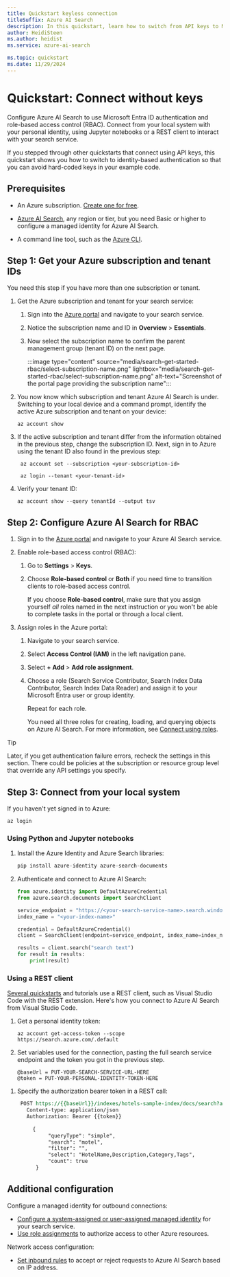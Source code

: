 ```yaml
---
title: Quickstart keyless connection
titleSuffix: Azure AI Search
description: In this quickstart, learn how to switch from API keys to Microsoft Entra identities and role-based access control (RBAC).
author: HeidiSteen
ms.author: heidist
ms.service: azure-ai-search

ms.topic: quickstart
ms.date: 11/29/2024
---
```


# Quickstart: Connect without keys

Configure Azure AI Search to use Microsoft Entra ID authentication and role-based access control (RBAC). Connect from your local system with your personal identity, using Jupyter notebooks or a REST client to interact with your search service.

If you stepped through other quickstarts that connect using API keys, this quickstart shows you how to switch to identity-based authentication so that you can avoid hard-coded keys in your example code.

## Prerequisites

- An Azure subscription. [Create one for free](https://azure.microsoft.com/free/).

- [Azure AI Search](search-create-service-portal.md), any region or tier, but you need Basic or higher to configure a managed identity for Azure AI Search.

- A command line tool, such as the [Azure CLI](/cli/azure/install-azure-cli).

## Step 1: Get your Azure subscription and tenant IDs

You need this step if you have more than one subscription or tenant.

1. Get the Azure subscription and tenant for your search service:

   1. Sign into the [Azure portal](https://portal.azure.com) and navigate to your search service.

   1. Notice the subscription name and ID in **Overview** > **Essentials**.

   1. Now select the subscription name to confirm the parent management group (tenant ID) on the next page.

      :::image type="content" source="media/search-get-started-rbac/select-subscription-name.png" lightbox="media/search-get-started-rbac/select-subscription-name.png" alt-text="Screenshot of the portal page providing the subscription name":::

1. You now know which subscription and tenant Azure AI Search is under. Switching to your local device and a command prompt, identify the active Azure subscription and tenant on your device:

   ```azurecli
   az account show
   ```

1. If the active subscription and tenant differ from the information obtained in the previous step, change the subscription ID. Next, sign in to Azure using the tenant ID also found in the previous step:

   ```azurecli
    az account set --subscription <your-subscription-id>

    az login --tenant <your-tenant-id>
   ```

1. Verify your tenant ID:

   ```azurecli
   az account show --query tenantId --output tsv
   ```

## Step 2: Configure Azure AI Search for RBAC

1. Sign in to the [Azure portal](https://portal.azure.com) and navigate to your Azure AI Search service.

1. Enable role-based access control (RBAC):

   1. Go to **Settings** > **Keys**.

   1. Choose **Role-based control** or **Both** if you need time to transition clients to role-based access control.

      If you choose **Role-based control**, make sure that you assign yourself *all* roles named in the next instruction or you won't be able to complete tasks in the portal or through a  local client.

1. Assign roles in the Azure portal:

   1. Navigate to your search service.

   1. Select **Access Control (IAM)** in the left navigation pane.

   1. Select **+ Add** > **Add role assignment**.

   1. Choose a role (Search Service Contributor, Search Index Data Contributor, Search Index Data Reader) and assign it to your Microsoft Entra user or group identity.

      Repeat for each role.

      You need all three roles for creating, loading, and querying objects on Azure AI Search. For more information, see [Connect using roles](search-security-rbac.md).

> [!TIP]
> Later, if you get authentication failure errors, recheck the settings in this section. There could be policies at the subscription or resource group level that override any API settings you specify.

## Step 3: Connect from your local system

If you haven't yet signed in to Azure:

```azurecli
az login
```

### Using Python and Jupyter notebooks

1. Install the Azure Identity and Azure Search libraries:

    ```python
    pip install azure-identity azure-search-documents
    ```

1. Authenticate and connect to Azure AI Search:

    ```python
    from azure.identity import DefaultAzureCredential
    from azure.search.documents import SearchClient
    
    service_endpoint = "https://<your-search-service-name>.search.windows.net"
    index_name = "<your-index-name>"
    
    credential = DefaultAzureCredential()
    client = SearchClient(endpoint=service_endpoint, index_name=index_name, credential=credential)
    
    results = client.search("search text")
    for result in results:
        print(result)
    ```

### Using a REST client

[Several quickstarts](search-get-started-vector.md) and tutorials use a REST client, such as Visual Studio Code with the REST extension. Here's how you connect to Azure AI Search from Visual Studio Code.

1. Get a personal identity token:

   ```azurecli
   az account get-access-token --scope https://search.azure.com/.default
   ```

1. Set variables used for the connection, pasting the full search service endpoint and the token you got in the previous step.

    ```http
    @baseUrl = PUT-YOUR-SEARCH-SERVICE-URL-HERE
    @token = PUT-YOUR-PERSONAL-IDENTITY-TOKEN-HERE
    ```

<!-- 1. Extract the token from the output:

   `TOKEN=$(az account get-access-token --resource https://<your-search-service-name>.search.windows.net --query accessToken --output tsv)`

1. Provide the token in a request header:

   `az rest --method get --url "https://<your-search-service-name>.search.windows.net/indexes/<your-index-name>/docs?api-version=2021-04-30-Preview&search=*" --headers "Authorization=Bearer $TOKEN"` -->

1. Specify the authorization bearer token in a REST call:

   ```REST
    POST https://{{baseUrl}}/indexes/hotels-sample-index/docs/search?api-version=2024-07-01 HTTP/1.1
      Content-type: application/json
      Authorization: Bearer {{token}}
    
        {
             "queryType": "simple",
             "search": "motel",
             "filter": "",
             "select": "HotelName,Description,Category,Tags",
             "count": true
         }
   ```

## Additional configuration

Configure a managed identity for outbound connections:

- [Configure a system-assigned or user-assigned managed identity](search-howto-managed-identities-data-sources.md) for your search service.
- [Use role assignments](keyless-connections.md) to authorize access to other Azure resources.

Network access configuration:

- [Set inbound rules](service-configure-firewall.md) to accept or reject requests to Azure AI Search based on IP address.
